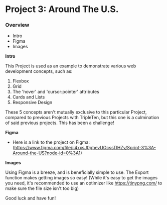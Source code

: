 # Project 3: Around The U.S.

### Overview

-   Intro
-   Figma
-   Images

**Intro**

This Project is used as an example to demonstrate various web development concepts, such as:

1. Flexbox
2. Grid
3. The 'hover' and 'cursor:pointer' attributes
4. Cards and Lists
5. Responsive Design

These 5 concepts aren't mutually exclusive to this particular Project, compared to previous Projects with TripleTen, but this one is a culmination of said previous projects. This has been a challenge!

**Figma**

-   Here is a link to the project on Figma: (https://www.figma.com/file/ii4xxsJ0ghevUOcssTlHZv/Sprint-3%3A-Around-the-US?node-id=0%3A1)

**Images**

Using Figma is a breeze, and is beneficially simple to use. The Export function makes getting images so easy!
(While it's easy to get the images you need, it's recommended to use an optimizer like https://tinypng.com/ to make sure the file size isn't too big)

Good luck and have fun!
